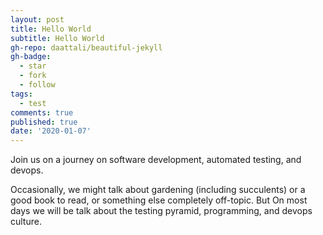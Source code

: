 ```yaml
---
layout: post
title: Hello World
subtitle: Hello World
gh-repo: daattali/beautiful-jekyll
gh-badge:
  - star
  - fork
  - follow
tags:
  - test
comments: true
published: true
date: '2020-01-07'
---
```


Join us on a journey on software development, automated testing, and devops. 

Occasionally, we might talk about gardening (including succulents) or a good book to read, or something else completely off-topic. But On most days we will be talk about the testing pyramid, programming, and devops culture.